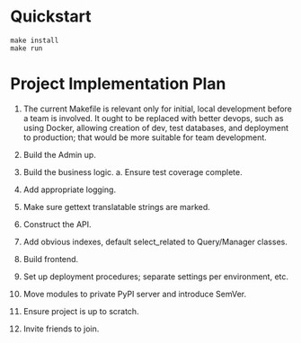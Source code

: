 # Quickstart #

```
make install
make run
```

# Project Implementation Plan #
1. The current Makefile is relevant only for initial, local development before
   a team is involved. It ought to be replaced with better devops, such as
   using Docker, allowing creation of dev, test databases, and deployment to
   production; that would be more suitable for team development.

2. Build the Admin up.

3. Build the business logic.
    a. Ensure test coverage complete.

4. Add appropriate logging.

5. Make sure gettext translatable strings are marked.

6. Construct the API.

7. Add obvious indexes, default select_related to Query/Manager classes.

8. Build frontend.

9. Set up deployment procedures; separate settings per environment, etc.

10. Move modules to private PyPI server and introduce SemVer.

11. Ensure project is up to scratch.

12. Invite friends to join.
